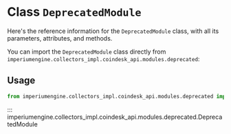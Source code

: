 # Class `DeprecatedModule`

Here's the reference information for the `DeprecatedModule` class, with all its parameters, attributes, and methods.

You can import the `DeprecatedModule` class directly from `imperiumengine.collectors_impl.coindesk_api.modules.deprecated`:

## Usage

```python
from imperiumengine.collectors_impl.coindesk_api.modules.deprecated import DeprecatedModule
```

::: imperiumengine.collectors_impl.coindesk_api.modules.deprecated.DeprecatedModule